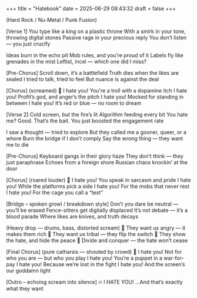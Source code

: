 +++
title = "Hatebook"
date = 2025-06-29 08:43:32
draft = false
+++

(Hard Rock / Nu-Metal / Punk Fusion)

[Verse 1]
You type like a king on a plastic throne
With a smirk in your tone, throwing digital stones
Passive rage in your precious reply
You don’t listen — you just crucify

Ideas burn in the echo pit
Mob rules, and you’re proud of it
Labels fly like grenades in the mist
Leftist, incel — which one did I miss?

[Pre-Chorus]
Scroll down, it’s a battlefield
Truth dies when the likes are sealed
I tried to talk, tried to feel
But nuance is against the deal

[Chorus] (screamed)
🎤 I hate you!
You're a troll with a dopamine itch
I hate you!
Profit’s god, and anger’s the pitch
I hate you!
Mocked for standing in between
I hate you!
It’s red or blue — no room to dream

[Verse 2]
Cold screen, but the fire’s lit
Algorithm feeding every bit
You hate me? Good. That’s the bait.
You just boosted the engagement rate

I saw a thought — tried to explore
But they called me a gooner, queer, or a whore
Burn the bridge if I don’t comply
Say the wrong thing — they want me to die

[Pre-Chorus]
Keyboard gangs in their glory haze
They don’t think — they just paraphrase
Echoes from a foreign shore
Russian chaos knockin’ at the door

[Chorus] (roared louder)
🎤 I hate you!
You speak in sarcasm and pride
I hate you!
While the platforms pick a side
I hate you!
For the mobs that never rest
I hate you!
For the cage you call a “test”

[Bridge – spoken growl / breakdown style]
Don’t you dare be neutral — you’ll be erased
Fence-sitters get digitally displaced
It’s not debate — it’s a blood parade
Where likes are knives, and truth decays

(Heavy drop — drums, bass, distorted scream)
👊 They want us angry — it makes them rich
👊 They want us tribal — they flip the switch
👊 They show the hate, and hide the peace
👊 Divide and conquer — the hate won’t cease

[Final Chorus] (pure catharsis — shouted by crowd)
🎤 I hate you!
Not for who you are — but who you play
I hate you!
You’re a puppet in a war-for-pay
I hate you!
Because we’re lost in the fight
I hate you!
And the screen’s our goddamn light

[Outro – echoing scream into silence]
🔥 I HATE YOU!
…And that’s exactly what they want
